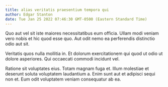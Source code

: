 ```yaml
---
title: alias veritatis praesentium tempora qui
author: Edgar Stanton
date: Tue Jan 25 2022 07:46:30 GMT-0500 (Eastern Standard Time)
---
```

Quo aut vel sit iste maiores necessitatibus eum officia. Ullam modi veniam vero nobis et hic quod esse quo. Aut odit nemo ea perferendis distinctio odio aut sit.

 Veritatis quos nulla mollitia in. Et dolorum exercitationem qui quod ut odio ut dolore asperiores. Qui occaecati commodi incidunt vel.

 Ratione sit voluptates eius. Totam magnam fuga et. Illum molestiae et deserunt soluta voluptatem laudantium a. Enim sunt aut et adipisci sequi non et. Eum odit voluptatem veniam consequatur ab ea.